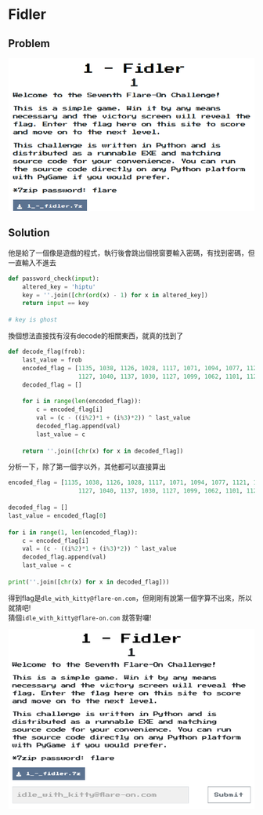 # Fidler

## Problem
![problem](picture/problem.PNG)  

## Solution

他是給了一個像是遊戲的程式，執行後會跳出個視窗要輸入密碼，有找到密碼，但一直輸入不進去
```python
def password_check(input):
    altered_key = 'hiptu'
    key = ''.join([chr(ord(x) - 1) for x in altered_key])
    return input == key

# key is ghost
```

換個想法直接找有沒有decode的相關東西，就真的找到了
```python
def decode_flag(frob):
    last_value = frob
    encoded_flag = [1135, 1038, 1126, 1028, 1117, 1071, 1094, 1077, 1121, 1087, 1110, 1092, 1072, 1095, 1090, 1027,
                    1127, 1040, 1137, 1030, 1127, 1099, 1062, 1101, 1123, 1027, 1136, 1054]
    decoded_flag = []

    for i in range(len(encoded_flag)):
        c = encoded_flag[i]
        val = (c - ((i%2)*1 + (i%3)*2)) ^ last_value
        decoded_flag.append(val)
        last_value = c

    return ''.join([chr(x) for x in decoded_flag])
```

分析一下，除了第一個字以外，其他都可以直接算出
```python
encoded_flag = [1135, 1038, 1126, 1028, 1117, 1071, 1094, 1077, 1121, 1087, 1110, 1092, 1072, 1095, 1090, 1027,
                    1127, 1040, 1137, 1030, 1127, 1099, 1062, 1101, 1123, 1027, 1136, 1054]

decoded_flag = []
last_value = encoded_flag[0]

for i in range(1, len(encoded_flag)):
    c = encoded_flag[i]
    val = (c - ((i%2)*1 + (i%3)*2)) ^ last_value
    decoded_flag.append(val)
    last_value = c

print(''.join([chr(x) for x in decoded_flag]))
```
得到flag是`dle_with_kitty@flare-on.com`，但剛剛有說第一個字算不出來，所以就猜吧!  
猜個`idle_with_kitty@flare-on.com`
就答對囉!

![answer](picture/answer.PNG)